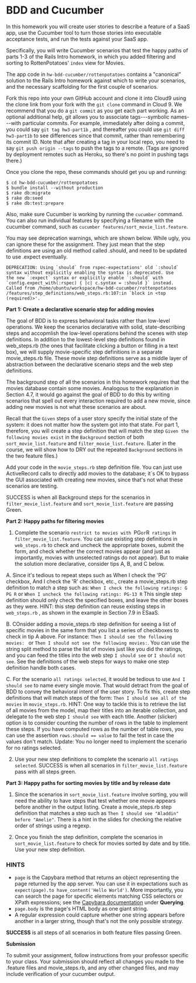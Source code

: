 BDD and Cucumber
================


In this homework you will create user stories to describe a feature of a SaaS app, use the Cucumber tool to turn those stories into executable acceptance tests, and run the tests against your SaaS app.  

Specifically, you will write Cucumber scenarios that test the happy
paths of parts 1-3 of the Rails Intro homework, in which you added
filtering and sorting to RottenPotatoes' `index` view for Movies.

The app code in `hw-bdd-cucumber/rottenpotatoes` contains a "canonical" solution to the
Rails Intro homework against which to write your scenarios, and the
necessary scaffolding for the first couple of scenarios. 

Fork this repo into your own GitHub account and clone it into Cloud9 using the clone link from your fork with the `git clone` command in Cloud 9. We recommend
that you do a `git commit` as you get each part working.  As an optional
additional help, git allows you to associate tags---symbolic
names---with particular commits.  For example, immediately after doing a
commit, you could say `git tag hw3-part1b` , and thereafter you could
use `git diff hw3-part1b` to see differences since that commit, rather
than remembering its commit ID.  Note that after creating a tag in your
local repo, you need to say `git push origin --tags` to push the tags to
a remote.  (Tags are ignored by deployment remotes such as Heroku, so
there's no point in pushing tags there.) 

Once you clone the repo, these commands should get you up and running:

```
$ cd hw-bdd-cucumber/rottenpotatoes
$ bundle install --without production
$ rake db:migrate
$ rake db:seed
$ rake db:test:prepare
```

Also, make sure Cucumber is working by running the `cucumber` command. You can also run individual features by specifying a filename with the cucumber command, such as `cucumber features/sort_movie_list.feature`.

You may see deprecation warnings, which are shown below. While ugly, you can ignore these for the assignment. They just mean that the step definitions are using an old method called .should, and need to be updated to use .expect eventually.

```
DEPRECATION: Using `should` from rspec-expectations' old `:should` 
syntax without explicitly enabling the syntax is deprecated. Use 
the new `:expect` syntax or explicitly enable `:should` with 
`config.expect_with(:rspec) { |c| c.syntax = :should }` instead. 
Called from /home/ubuntu/workspace/hw-bdd-cucumber/rottenpotatoes
/features/step_definitions/web_steps.rb:107:in `block in <top 
(required)>'.
```


**Part 1: Create a declarative scenario step for adding movies**

The goal of BDD is to express behavioral tasks rather than low-level operations.  We keep the scenarios declarative with solid, state-describing steps and accopmlish the low-level operations behind the scenes with step definitions. In addition to the lowest-level step definitions found in web_steps.rb (the ones that facilitate clicking a button or filling in a text box), we will supply movie-specific step definitions in a separate movie_steps.rb file. These movie step definitions serve as a middle layer of abstraction between the declarative scenario steps and the web step definitions.

The background step of all the scenarios in this homework requires that
the movies database contain some movies.  Analogous to the explanation
in Section 4.7, it would go against the goal of BDD to do this by
writing scenarios that spell out every interaction required to add a new
movie, since adding new movies is not what these scenarios are about. 

Recall that the `Given` steps of a user story specify the initial state
of the system: it does not matter how the system got into that state.
For part 1, therefore, you will create a step definition that will match
the step `Given the following movies exist` in the `Background` section
of both `sort_movie_list.feature` and `filter_movie_list.feature`.
(Later in the course, we will show how to DRY out the repeated
`Background` sections in the two feature files.) 

Add your code in the `movie_steps.rb` step definition file.  You can
just use ActiveRecord calls to directly add movies to the database; it`s
OK to bypass the GUI associated with creating new movies, since that's
not what these scenarios are testing. 

SUCCESS is when all Background steps for the scenarios in
`filter_movie_list.feature` and `sort_movie_list.feature` are passing
Green. 

**Part 2: Happy paths for filtering movies**

1. Complete the scenario `restrict to movies with `PG` or `R` ratings` in `filter_movie_list.feature`. You can use existing step definitions in `web_steps.rb` to check and uncheck the appropriate boxes, submit the form, and check whether the correct movies appear (and just as importantly, movies with unselected ratings do not appear). But to make the solution more declarative, consider tips A, B, and C below.

A. Since it's tedious to repeat steps such as When I check the 'PG' checkbox, And I check the 'R' checkbox, etc., create a movie_steps.rb step definition to match a step such as:
`When I check the following ratings: G PG R` or `When I uncheck the following ratings: PG-13 R`
This single step definition should only check the specified boxes, and
leave the other boxes as they were. HINT: this step definition can reuse
existing steps in  `web_steps.rb` , as shown in the example in Section
7.9 in ESaaS.

B. COnsider adding a movie_steps.rb step definition for seeing a list of specific movies in the same form that you list a series of checkboxes to check in tip A above. For instance: `Then I should see the following movies: ` or `Then I should not see the following movies:`. You can use the string split method to parse the list of movies just like you did the ratings, and you can feed the titles into the web step `I should see` or `I should not see`. See the definitions of the web steps for ways to make one step definition handle both cases.

C. For the scenario `all ratings selected`, it would be tedious to use `And I should see` to name every single movie. That would detract from the goal of BDD to convey the behavioral intent of the user story. To fix this, create step definitions that will match steps of the form: 
`Then I should see all of the movies` in `movie_steps.rb`. 
HINT: One way to tackle this is to retrieve the list of all movies from the model, map their titles into an iterable collection, and delegate to the web step `I should see` with each title. Another (slicker) option is to consider counting the number of rows in the table to implement these steps. If you have computed rows as the number of table rows, you can use the assertion `rows.should == value` to fail the test in case the values don't match.
Update: You no longer need to implement the scenario for no ratings selected.

2. Use your new step definitions to complete the scenario `all ratings selected`. SUCCESS is when all scenarios in `filter_movie_list.feature` pass with all steps green.

**Part 3: Happy paths for sorting movies by title and by release date**

1. Since the scenarios in `sort_movie_list.feature` involve sorting, you will need the ability to have steps that test whether one movie appears before another in the output listing. Create a movie_steps.rb step definition that matches a step such as 
`Then I should see "Aladdin" before "Amelie"`. There is a hint in the slides for checking the relative order of strings using a regexp.

2. Once you finish the step definition, complete the scenarios in `sort_movie_list.feature` to check for movies sorted by date and by title. Use your new step definition.

### HINTS

  * `page` is the Capybara method that returns an object representing
  the page returned by the app server.  You can use it in expectations
  such as `expect(page).to have_content('Hello World')`.  More
  importantly, you can search the page for specific elements matching
  CSS selectors or XPath expressions; see the [Capybara
  documentation](https://github.com/jnicklas/capybara) under **Querying**.
  * `page.body` is the page's HTML body as one giant string.  
  * A regular expression could capture whether one string appears before
  another in a larger string, though that's not the only possible
  strategy. 

**SUCCESS** is all steps of all scenarios in both feature files passing Green.

**Submission**

To submit your assignment, follow instructions from your professor specific to your class. Your submission should reflect all changes you made to the .feature files and movie_steps.rb, and any other changed files, and may include verification of your cucumber output.
